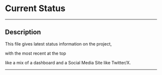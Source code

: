 # Current Status

____

## Description

This file gives latest status information on the project, 

with the most recent at the top

like a mix of a dashboard and a Social Media Site like Twitter/X.

____
